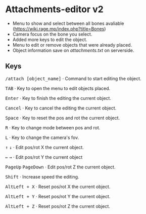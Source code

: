 # Attachments-editor v2

- Menu to show and select between all bones avaliable (https://wiki.rage.mp/index.php?title=Bones)
- Camera focus on the bone you select.
- Added more keys to edit the object.
- Menu to edit or remove objects that were already placed.
- Object information save on *attachments.txt* on serverside.

## Keys

<kbd>/attach [object_name]</kbd> · Command to start editing the object.

<kbd>TAB</kbd> · Key to open the menu to edit objects placed.

<kbd>Enter</kbd> · Key to finish the editing the current object.

<kbd>Cancel</kbd> · Key to cancel the editing the current object.

<kbd>Space</kbd> · Key to reset the pos and rot the current object.

<kbd>R</kbd> · Key to change mode between pos and rot.

<kbd>L</kbd> · Key to change the camera's fov.

<kbd>&uarr;</kbd> <kbd>&darr;</kbd> · Edit pos/rot X the current object.

<kbd>&larr;</kbd> <kbd>&rarr;</kbd> · Edit pos/rot Y the current object

<kbd>PageUp</kbd> <kbd>PageDown</kbd> · Edit pos/rot Z the current object.

<kbd>Shift</kbd> · Increase speed the editing.

<kbd>AltLeft + X</kbd> · Reset pos/rot X the current object.

<kbd>AltLeft + Y</kbd> · Reset pos/rot Y the current object.

<kbd>AltLeft + Z</kbd> · Reset pos/rot Z the current object.

